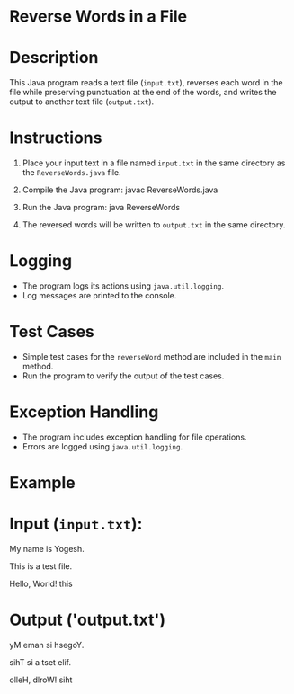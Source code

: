 
# Reverse Words in a File

# Description
This Java program reads a text file (`input.txt`), reverses each word in the file while preserving punctuation at the end of the words, and writes the output to another text file (`output.txt`).

# Instructions
1. Place your input text in a file named `input.txt` in the same directory as the `ReverseWords.java` file.
2. Compile the Java program:
    javac ReverseWords.java

3. Run the Java program:
    java ReverseWords
    
4. The reversed words will be written to `output.txt` in the same directory.

# Logging
- The program logs its actions using `java.util.logging`.
- Log messages are printed to the console.

# Test Cases
- Simple test cases for the `reverseWord` method are included in the `main` method.
- Run the program to verify the output of the test cases.

# Exception Handling
- The program includes exception handling for file operations.
- Errors are logged using `java.util.logging`.

# Example
# Input (`input.txt`):

My name is Yogesh.

This is a test file.

Hello, World! this

# Output ('output.txt')

yM eman si hsegoY.

sihT si a tset elif.

olleH, dlroW! siht

